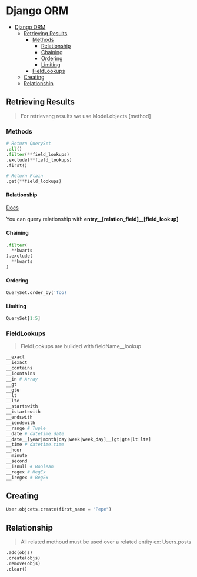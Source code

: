 # Django ORM
<!-- TOC -->

- [Django ORM](#django-orm)
  - [Retrieving Results](#retrieving-results)
    - [Methods](#methods)
      - [Relationship](#relationship)
      - [Chaining](#chaining)
      - [Ordering](#ordering)
      - [Limiting](#limiting)
    - [FieldLookups](#fieldlookups)
  - [Creating](#creating)
  - [Relationship](#relationship-1)

<!-- /TOC -->
## Retrieving Results
> For retrieveng results we use Model.objects.[method]
### Methods
```python
# Return QuerySet
.all()
.filter(**field_lookups)
.exclude(**field_lookups)
.first()

# Return Plain
.get(**field_lookups)

```

#### Relationship
[Docs](https://docs.djangoproject.com/en/2.0/topics/db/queries/#lookups-that-span-relationships)

You can query relationship with **entry__[relation_field]__[field_lookup]**

#### Chaining
```py
.filter(
  **kwarts
).exclude(
  **kwarts
)
```

#### Ordering
```py
QuerySet.order_by('foo)
```

#### Limiting
```py
QuerySet[1:5]
```

### FieldLookups
> FieldLookups are builded with fieldName__lookup
```python
__exact
__iexact
__contains
__icontains
__in # Array
__gt
__gte
__lt
__lte
__startswith
__istartswith
__endswith
__iendswith
__range # Tuple
__date # datetime.date
__date__[year|month|day|week|week_day]__[gt|gte|lt|lte]
__time # datetime.time
__hour
__minute
__second
__isnull # Boolean
__regex # RegEx
__iregex # RegEx
```

## Creating
```python
User.objcets.create(first_name = "Pepe")
```

## Relationship
> All related methoud must be used over a related entity ex: Users.posts

```python
.add(objs)
.create(objs)
.remove(objs)
.clear()
```